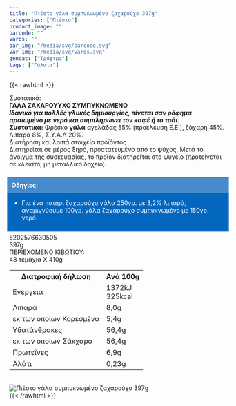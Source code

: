```yaml
---
title: "Πιέστο γάλα συμπυκνωμένο ζαχαρούχο 397g"
categories: ["Πιέστο"]
product_image: ""
barcode: ""
varos: ""
bar_img: "/media/svg/barcode.svg"
var_img: "/media/svg/varos.svg"
gencat: ["Τρόφιμα"]
tags: ["Γάλατα"]
---
```

{{< rawhtml >}}

<div class="sload400"><div class="product"><div id="sistatika">Συστατικά:</div><div class="alltext"><strong>ΓΑΛΑ ΖΑΧΑΡΟΥΥΧΟ ΣΥΜΠΥΚΝΩΜΕΝΟ</strong><br><em><strong>Ιδανικό για πολλές γλυκές δημιουργίες, πίνεται σαν ρόφημα αραιωμένο με νερό και συμπληρώνει τον καφέ ή το τσάι.</strong></em><br><strong>Συστατικά:</strong> Φρέσκο <strong>γάλα</strong> αγελάδας 55% (προέλευση Ε.Ε.), ζάχαρη 45%. Λιπαρά 8%, Σ.Υ.Α.Λ 20%.</div><div id="loipa">Διατήρηση και λοιπά στοιχεία προϊόντος</div><div class="alltext">Διατηρείται σε μέρος ξηρό, προστατευμένο από το ψύχος. Μετά το άνοιγμα της συσκευασίας, το προϊόν διατηρείται στο ψυγείο (προτείνεται σε κλειστό, μη μεταλλικό δοχείο).<br><br><div style="background:#0467bf;padding:10px;margin:5px -5px"><div style="color:#fff;background:#468bcc;padding:10px;margin:-10px -10px 10px -10px"><strong>Οδηγίες:</strong></div><ul style="color:#fff"><li>Για ένα ποτήρι ζαχαρούχο γάλα 250γρ. με 3,2% λιπαρά, αναμιγνύουμε 100γρ. γάλα ζαχαρούχο συμπυκνωμένο με 150γρ. νερό.</li></ul></div></div><div id="barcode"><div id="barimage1"></div><span id="bartext">5202576630505</span></div><div id="varos"><div id="varosimage1"></div><span id="varostext">397g</span></div><div id="kivotio">ΠΕΡΙΕΧΟΜΕΝΟ ΚΙΒΩΤΙΟΥ:<br>48 τεμάχια Χ 410g</div><div class="tabout"><table id="diatable"><tbody><tr><th>Διατροφική δήλωση</th><th>Ανά 100g</th></tr><tr><td class="texr2">Ενέργεια</td><td class="texr">1372kJ<br>325kcal</td></tr><tr><td class="texr2">Λιπαρά</td><td class="texr">8,0g</td></tr><tr><td class="gray">εκ των οποίων Κορεσµένα</td><td class="gray2">5,4g</td></tr><tr><td class="texr2">Yδατάνθρακες</td><td class="texr">56,4g</td></tr><tr><td class="gray">εκ των οποίων Σάκχαρα</td><td class="gray2">56,4g</td></tr><tr><td class="texr2">Πρωτεΐνες</td><td class="texr">6,9g</td></tr><tr><td class="texr2">Αλάτι</td><td class="texr">0,23g</td></tr></tbody></table></div><br><div class="pimg"><img alt="Πιέστο γάλα συμπυκνωμένο ζαχαρούχο 397g" title="Πιέστο γάλα συμπυκνωμένο ζαχαρούχο 397g" src="/media/images/piesto-gala-sympyknwmeno-zaxarouxo-397g.jpg"></div></div></div>
{{< /rawhtml >}}


